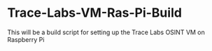# Trace-Labs-VM-Ras-Pi-Build

This will be a build script for setting up the Trace Labs OSINT VM on Raspberry Pi
